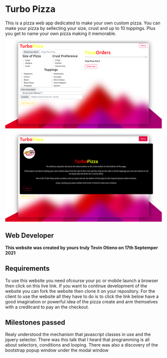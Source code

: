 # Turbo Pizza

This is a pizza web app dedicated to make your own custom pizza. You can make your pizza by sellecting your size, crust and up to 10 toppings. Plus you get to name your own pizza making it memorable.

![Turbo Pizza screenshot](./logo/Screenshot%20from%202021-09-19%2022-55-55.png)

![Turbo Pizza screenshot2](logo/Screenshot%20from%202021-09-19%2022-56-05.png)

## Web Developer

**This website was created by yours truly Tevin Otieno on 17th Septemper 2021**

## Requirements

To use this website you need ofcourse your pc or mobile launch a browser then click on this live link. If you want to continue development of the website you can fork the website then clone it on your repository. For the client to use the website all they have to do is to click the link below have a good imagination or powerful idea of the pizza create and arm themselves with a creditcard to pay an the checkout.

## Milestones passed

Realy understood the mechanism that javascript classes in use and the jquery selector. There was this talk that I heard that programming is all about selectors, conditions and looping. There was also a discovery of the bootstrap popup window under the modal window
